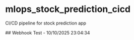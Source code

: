 # mlops_stock_prediction_cicd
CI/CD pipeline for stock prediction app

 # #   W e b h o o k   T e s t   -   1 0 / 1 0 / 2 0 2 5   2 3 : 0 4 : 3 4  
 